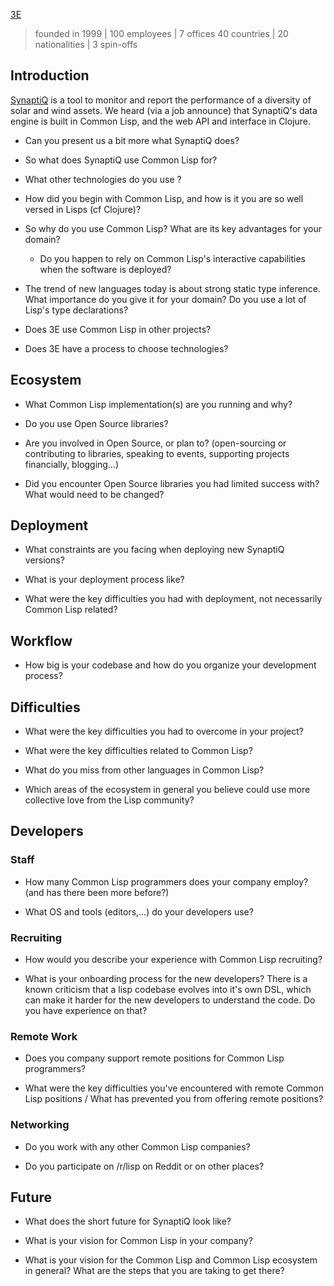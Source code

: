 [3E](https://www.3e.eu/)

> founded in 1999 | 100 employees | 7 offices 40 countries | 20 nationalities | 3 spin-offs


## Introduction

[SynaptiQ](https://www.3e.eu/synaptiq/) is a tool to monitor and
report the performance of a diversity of solar and wind assets. We
heard (via a job announce) that SynaptiQ's data engine is built in
Common Lisp, and the web API and interface in Clojure.

- Can you present us a bit more what SynaptiQ does?

- So what does SynaptiQ use Common Lisp for?

- What other technologies do you use ?

- How did you begin with Common Lisp, and how is it you are so well
  versed in Lisps (cf Clojure)?

- So why do you use Common Lisp? What are its key advantages for your domain?

  - Do you happen to rely on Common Lisp's interactive capabilities when the software is deployed?

- The trend of new languages today is about strong static type
  inference. What importance do you give it for your domain? Do you
  use a lot of Lisp's type declarations?

- Does 3E use Common Lisp in other projects?

- Does 3E have a process to choose technologies?


## Ecosystem

- What Common Lisp implementation(s) are you running and why?

- Do you use Open Source libraries?

- Are you involved in Open Source, or plan to? (open-sourcing or
  contributing to libraries, speaking to events, supporting projects
  financially, blogging…)

- Did you encounter Open Source libraries you had limited success with? What would need to be changed?


## Deployment

- What constraints are you facing when deploying new SynaptiQ versions?

- What is your deployment process like?

- What were the key difficulties you had with deployment, not necessarily Common Lisp related?


## Workflow

- How big is your codebase and how do you organize your development process?


## Difficulties

- What were the key difficulties you had to overcome in your project?

- What were the key difficulties related to Common Lisp?

- What do you miss from other languages in Common Lisp?

- Which areas of the ecosystem in general you believe could use more collective love from the Lisp community?


## Developers

### Staff

- How many Common Lisp programmers does your company employ? (and has there been more before?)

- What OS and tools (editors,…) do your developers use?


### Recruiting

- How would you describe your experience with Common Lisp recruiting?

- What is your onboarding process for the new developers? There is a known
  criticism that a lisp codebase evolves into it's own DSL, which can make it
  harder for the new developers to understand the code. Do you have experience
  on that?


### Remote Work

- Does you company support remote positions for Common Lisp programmers?

- What were the key difficulties you've encountered with remote Common Lisp positions / What has prevented you from offering remote positions?


### Networking

- Do you work with any other Common Lisp companies?

- Do you participate on /r/lisp on Reddit or on other places?


## Future

- What does the short future for SynaptiQ look like?

- What is your vision for Common Lisp in your company?

- What is your vision for the Common Lisp and Common Lisp ecosystem in general? What are the steps that you are taking to get there?
